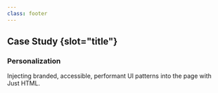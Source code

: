 ```yaml
---
class: footer
---
```


## Case Study {slot="title"}

### Personalization

Injecting branded, accessible, performant UI patterns into the page with Just 
  HTML.

